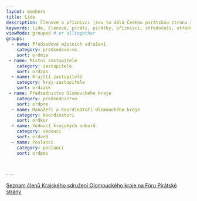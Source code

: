 ```yaml
---
layout: members
title: Lidé
description: Členové a příznivci jsou to dělá Českou pirátskou stranu silnou. Seznamte se Piráty v Olomouckém kraji.
keywords: lidé, členové, piráti, pirátky, příznivci, středočeši, středočeský kraj
viewMode: grouped # or alltogether
groups:
  - name: Předsedové místních sdružení
    category: predsedove-ms
    sort: ordmis  
 - name: Místní zastupitelé
    category: zastupitele
    sort: ordzas
  - name: Krajští zastupitelé
    category: kraj-zastupitele
    sort: ordzask
 - name: Předsednictvo Olomouckého kraje
    category: predsednictvo
    sort: ordpre
  - name: Manažeři a koordinátoři Olomouckého kraje
    category: koordinatori
    sort: ordkor
  - name: Vedoucí krajských odborů
    category: vedouci
    sort: ordved
  - name: Poslanci
    category: poslanci
    sort: ordpos


 
---
```


<a href="https://forum.pirati.cz/ks-olomoucky-kraj-g38.html">Seznam členů Krajského sdružení Olomouckého kraje na Fóru Pirátské strany</a>
